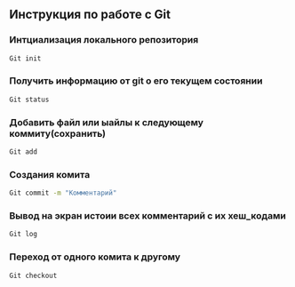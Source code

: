 ## Инструкция по работе с Git

### Интциализация локального репозитория
```sh
Git init
```
### Получить информацию от git о его текущем состоянии
```sh
Git status
```
### Добавить файл или ыайлы к следующему коммиту(сохранить)
```sh
Git add
```
### Создания комита
```sh
Git commit -m "Комментарий"
```
### Вывод на экран истоии всех комментарий с их хеш_кодами
```sh
Git log
```
### Переход от одного комита к другому
```sh
Git checkout
```
